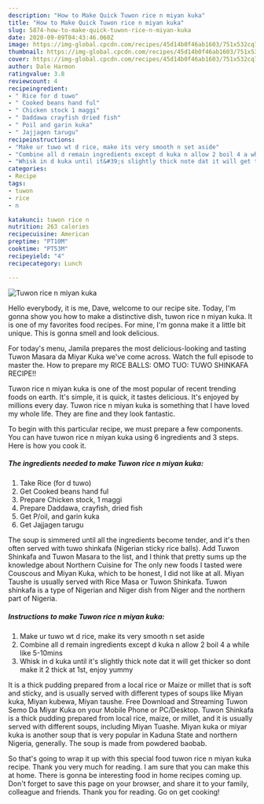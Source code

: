 ```yaml
---
description: "How to Make Quick Tuwon rice n miyan kuka"
title: "How to Make Quick Tuwon rice n miyan kuka"
slug: 5874-how-to-make-quick-tuwon-rice-n-miyan-kuka
date: 2020-09-09T04:43:46.060Z
image: https://img-global.cpcdn.com/recipes/45d14b0f46ab1603/751x532cq70/tuwon-rice-n-miyan-kuka-recipe-main-photo.jpg
thumbnail: https://img-global.cpcdn.com/recipes/45d14b0f46ab1603/751x532cq70/tuwon-rice-n-miyan-kuka-recipe-main-photo.jpg
cover: https://img-global.cpcdn.com/recipes/45d14b0f46ab1603/751x532cq70/tuwon-rice-n-miyan-kuka-recipe-main-photo.jpg
author: Dale Harmon
ratingvalue: 3.8
reviewcount: 4
recipeingredient:
- " Rice for d tuwo"
- " Cooked beans hand ful"
- " Chicken stock 1 maggi"
- " Daddawa crayfish dried fish"
- " Poil and garin kuka"
- " Jajjagen tarugu"
recipeinstructions:
- "Make ur tuwo wt d rice, make its very smooth n set aside"
- "Combine all d remain ingredients except d kuka n allow 2 boil 4 a while like 5-10mins"
- "Whisk in d kuka until it&#39;s slightly thick note dat it will get thicker so dont make it 2 thick at 1st, enjoy yummy"
categories:
- Recipe
tags:
- tuwon
- rice
- n

katakunci: tuwon rice n 
nutrition: 263 calories
recipecuisine: American
preptime: "PT10M"
cooktime: "PT53M"
recipeyield: "4"
recipecategory: Lunch

---
```



![Tuwon rice n miyan kuka](https://img-global.cpcdn.com/recipes/45d14b0f46ab1603/751x532cq70/tuwon-rice-n-miyan-kuka-recipe-main-photo.jpg)

Hello everybody, it is me, Dave, welcome to our recipe site. Today, I'm gonna show you how to make a distinctive dish, tuwon rice n miyan kuka. It is one of my favorites food recipes. For mine, I'm gonna make it a little bit unique. This is gonna smell and look delicious.

For today&#39;s menu, Jamila prepares the most delicious-looking and tasting Tuwon Masara da Miyar Kuka we&#39;ve come across. Watch the full episode to master the. How to prepare my RICE BALLS: OMO TUO: TUWO SHINKAFA RECIPE!!

Tuwon rice n miyan kuka is one of the most popular of recent trending foods on earth. It's simple, it is quick, it tastes delicious. It's enjoyed by millions every day. Tuwon rice n miyan kuka is something that I have loved my whole life. They are fine and they look fantastic.


To begin with this particular recipe, we must prepare a few components. You can have tuwon rice n miyan kuka using 6 ingredients and 3 steps. Here is how you cook it.

<!--inarticleads1-->

##### The ingredients needed to make Tuwon rice n miyan kuka:

1. Take  Rice (for d tuwo)
1. Get  Cooked beans hand ful
1. Prepare  Chicken stock, 1 maggi
1. Prepare  Daddawa, crayfish, dried fish
1. Get  P/oil, and garin kuka
1. Get  Jajjagen tarugu


The soup is simmered until all the ingredients become tender, and it&#39;s then often served with tuwo shinkafa (Nigerian sticky rice balls). Add Tuwon Shinkafa and Tuwon Masara to the list, and I think that pretty sums up the knowledge about Northern Cuisine for The only new foods I tasted were Couscous and Miyan Kuka, which to be honest, I did not like at all. Miyan Taushe is usually served with Rice Masa or Tuwon Shinkafa. Tuwon shinkafa is a type of Nigerian and Niger dish from Niger and the northern part of Nigeria. 

<!--inarticleads2-->

##### Instructions to make Tuwon rice n miyan kuka:

1. Make ur tuwo wt d rice, make its very smooth n set aside
1. Combine all d remain ingredients except d kuka n allow 2 boil 4 a while like 5-10mins
1. Whisk in d kuka until it&#39;s slightly thick note dat it will get thicker so dont make it 2 thick at 1st, enjoy yummy


It is a thick pudding prepared from a local rice or Maize or millet that is soft and sticky, and is usually served with different types of soups like Miyan kuka, Miyan kubewa, Miyan taushe. Free Download and Streaming Tuwon Semo Da Miyar Kuka on your Mobile Phone or PC/Desktop. Tuwon Shinkafa is a thick pudding prepared from local rice, maize, or millet, and it is usually served with different soups, including Miyan Tuashe. Miyan kuka or miyar kuka is another soup that is very popular in Kaduna State and northern Nigeria, generally. The soup is made from powdered baobab. 

So that's going to wrap it up with this special food tuwon rice n miyan kuka recipe. Thank you very much for reading. I am sure that you can make this at home. There is gonna be interesting food in home recipes coming up. Don't forget to save this page on your browser, and share it to your family, colleague and friends. Thank you for reading. Go on get cooking!

